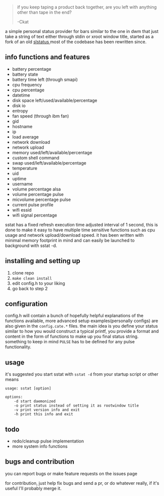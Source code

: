 > if you keep taping a product back together, are you left with anything other than tape in the end?
> 
> -Ckat

a simple personal status provider for bars similar to the one in dwm that just take a string of text either through stdin or xroot window title, started as a fork of an old [slstatus ](https://github.com/drkhsh/slstatus) most of the codebase has been rewritten since.

## info functions and features
- battery percentage
- battery state
- battery time left (through smapi)
- cpu frequency
- cpu percentage
- datetime
- disk space left/used/available/percentage
- disk io
- entropy
- fan speed (through ibm fan)
- gid
- hostname
- ip
- load average
- network download
- network upload
- memory used/left/available/percentage
- custom shell command
- swap used/left/available/percentage
- temperature
- uid
- uptime
- username
- volume percentage alsa
- volume percentage pulse
- micvolume percentage pulse
- current pulse profile
- wifi essid
- wifi signal percentage

sstat has a fixed refresh execution time adjusted interval of 1 second, this is done to make it easy to have multiple time sensitive functions such as cpu usage and network upload/download speed. it has been written with minimal memory footprint in mind and can easily be launched to background with sstat -d.

## installing and setting up
1. clone repo
2. `make clean install`
3. edit config.h to your liking
4. go back to step 2

## configuration
config.h will contain a bunch of hopefully helpful explanations of the functions available,  more advanced setup examples(personally configs) are also given in the `config.cate.*` files. the main idea is you define your status similar to how you would construct a typical printf, you provide a format and content in the form of functions to make up you final status string. something to keep in mind `PULSE` has to be defined for any pulse functionality.

## usage
it's suggested you start sstat with `sstat -d` from your startup script or other means

    usage: sstat [option]
    
    options:
        -d start daemonized
        -o print status instead of setting it as rootwindow title
        -v print version info and exit
        -h print this info and exit

## todo
- redo/cleanup pulse implementation
- more system info functions

## bugs and contribution
you can report bugs or make feature requests on the issues page

for contribution, just help fix bugs and send a pr, or do whatever really, if it's useful I'll probably merge it.
